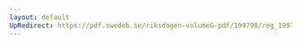 ```yaml
---
layout: default
UpRedirect: https://pdf.swedeb.se/riksdagen-volumeG-pdf/199798/reg_199798/reg_199798_0536.pdf
---
```

